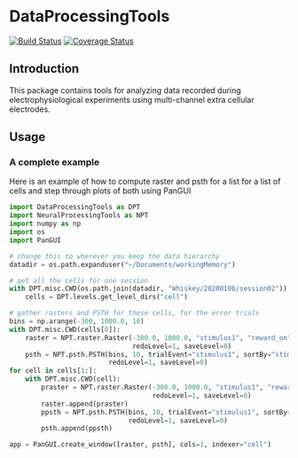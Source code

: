 # DataProcessingTools

[![Build Status](https://travis-ci.com/grero/NeuralProcessingTools.svg?branch=master)](https://travis-ci.com/grero/NeuralProcessingTools)
[![Coverage Status](https://coveralls.io/repos/github/grero/NeuralProcessingTools/badge.svg?branch=master)](https://coveralls.io/github/grero/NeuralProcessingTools?branch=master)

## Introduction
This package contains tools for analyzing data recorded during electrophysiological experiments using multi-channel extra cellular electrodes.

## Usage

### A complete example
Here is an example of how to compute raster and psth for a list for a list of
cells and step through plots of both using PanGUI

```python
import DataProcessingTools as DPT 
import NeuralProcessingTools as NPT 
import numpy as np
import os
import PanGUI

# change this to wherever you keep the data hierarchy
datadir = os.path.expanduser("~/Documents/workingMemory")

# get all the cells for one session
with DPT.misc.CWD(os.path.join(datadir, "Whiskey/20200106/session02")):
    cells = DPT.levels.get_level_dirs("cell")

# gather rasters and PSTH for these cells, for the error trials
bins = np.arange(-300, 1000.0, 10)
with DPT.misc.CWD(cells[0]):
    raster = NPT.raster.Raster(-300.0, 1000.0, "stimulus1", "reward_on", "stimulus1",
                               redoLevel=1, saveLevel=0)
    psth = NPT.psth.PSTH(bins, 10, trialEvent="stimulus1", sortBy="stimulus1", trialType="reward_on",
                         redoLevel=1, saveLevel=0)
for cell in cells[1:]:
    with DPT.misc.CWD(cell):
        praster = NPT.raster.Raster(-300.0, 1000.0, "stimulus1", "reward_on", "stimulus1",
                                    redoLevel=1, saveLevel=0)
        raster.append(praster)
        ppsth = NPT.psth.PSTH(bins, 10, trialEvent="stimulus1", sortBy="stimulus1", trialType="reward_on",
                              redoLevel=1, saveLevel=0)
        psth.append(ppsth)

app = PanGUI.create_window([raster, psth], cols=1, indexer="cell")
```
